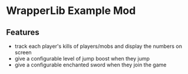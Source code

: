 # WrapperLib Example Mod

## Features

- track each player's kills of players/mobs and display the numbers on screen
- give a configurable level of jump boost when they jump
- give a configurable enchanted sword when they join the game
